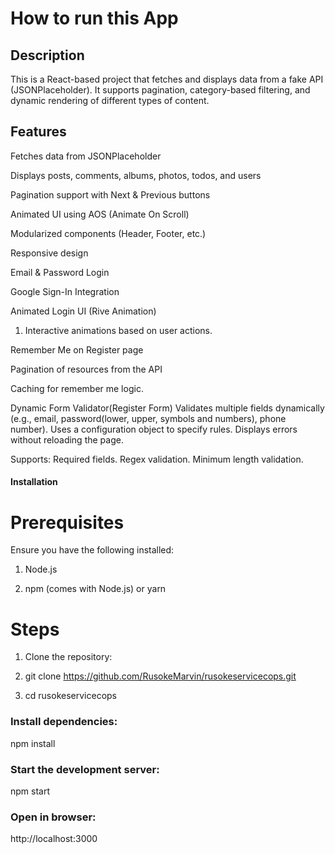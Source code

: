 # How to run this App

## Description

This is a React-based project that fetches and displays data from a fake API (JSONPlaceholder). It supports pagination, category-based filtering, and dynamic rendering of different types of content.

## Features

Fetches data from JSONPlaceholder

Displays posts, comments, albums, photos, todos, and users

Pagination support with Next & Previous buttons

Animated UI using AOS (Animate On Scroll)

Modularized components (Header, Footer, etc.)

Responsive design

Email & Password Login

Google Sign-In Integration

Animated Login UI (Rive Animation)
1. Interactive animations based on user actions.

Remember Me on Register page

Pagination of resources from the API

Caching for remember me logic.

Dynamic Form Validator(Register Form)
Validates multiple fields dynamically (e.g., email, password(lower, upper, symbols and numbers), phone number).
Uses a configuration object to specify rules.
Displays errors without reloading the page.

Supports:
Required fields.
Regex validation.
Minimum length validation.

#### Installation

# Prerequisites

Ensure you have the following installed:

1. Node.js

2. npm (comes with Node.js) or yarn

# Steps

1. Clone the repository:

2. git clone https://github.com/RusokeMarvin/rusokeservicecops.git

3. cd rusokeservicecops

### Install dependencies:

npm install

### Start the development server:

npm start

### Open in browser:
http://localhost:3000
